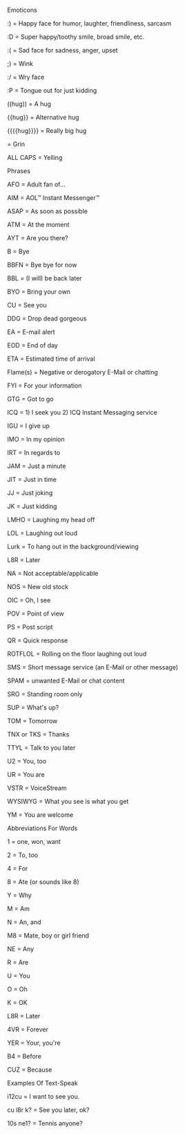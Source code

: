 Emoticons

:) = Happy face for humor, laughter, friendliness, sarcasm

:D = Super happy/toothy smile, broad smile, etc.

:( = Sad face for sadness, anger, upset

;) = Wink

:/ = Wry face

:P = Tongue out for just kidding

((hug)) = A hug

{{hug}} = Alternative hug

{{{{hug}}}} = Really big hug

<g> = Grin

ALL CAPS = Yelling


Phrases

AFO = Adult fan of...

AIM = AOL™ Instant Messenger™

ASAP = As soon as possible

ATM = At the moment

AYT = Are you there?

B = Bye

BBFN = Bye bye for now

BBL = (I will) be back later

BYO = Bring your own

CU = See you



DDG = Drop dead gorgeous

EA = E-mail alert

EOD = End of day

ETA = Estimated time of arrival

Flame(s) = Negative or derogatory E-Mail or chatting

FYI = For your information

GTG = Got to go

ICQ = 1) I seek you   2) ICQ Instant Messaging service

IGU = I give up

IMO = In my opinion



IRT = In regards to

JAM = Just a minute

JIT = Just in time

JJ = Just joking

JK = Just kidding

LMHO = Laughing my head off

LOL = Laughing out loud

Lurk = To hang out in the background/viewing

L8R = Later

NA = Not acceptable/applicable



NOS = New old stock

OIC = Oh, I see

POV = Point of view

PS = Post script

QR = Quick response

ROTFLOL = Rolling on the floor laughing out loud

SMS = Short message service (an E-Mail or other message)

SPAM = unwanted E-Mail or chat content

SRO = Standing room only

SUP = What's up?



TOM = Tomorrow

TNX or TKS = Thanks

TTYL = Talk to you later

U2 = You, too

UR = You are

VSTR = VoiceStream

WYSIWYG = What you see is what you get

YM = You are welcome



Abbreviations For Words

1 = one, won, want

2 = To, too

4 = For

8 = Ate (or sounds like 8)

Y = Why

M = Am

N = An, and

M8 = Mate, boy or girl friend

NE = Any

R = Are



U = You

O = Oh

K = OK

L8R = Later

4VR = Forever

YER = Your, you're

B4 = Before

CUZ = Because



Examples Of Text-Speak

i12cu = I want to see you.

cu l8r k? = See you later, ok?

10s ne1? = Tennis anyone?
